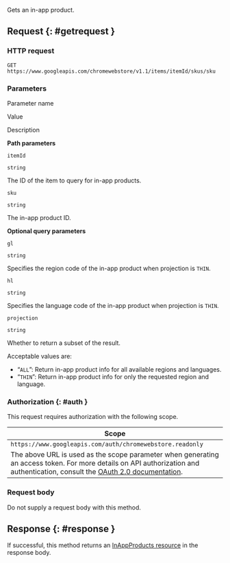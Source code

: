 Gets an in-app product.

Request {: \#getrequest }
-------------------------

### HTTP request

    GET https://www.googleapis.com/chromewebstore/v1.1/items/itemId/skus/sku

### Parameters

Parameter name

Value

Description

**Path parameters**

`itemId`

`string`

The ID of the item to query for in-app products.

`sku`

`string`

The in-app product ID.

**Optional query parameters**

`gl`

`string`

Specifies the region code of the in-app product when projection is `THIN`.

`hl`

`string`

Specifies the language code of the in-app product when projection is `THIN`.

`projection`

`string`

Whether to return a subset of the result.  
  
Acceptable values are:

-   “`ALL`”: Return in-app product info for all available regions and languages.
-   “`THIN`”: Return in-app product info for only the requested region and language.

### Authorization {: \#auth }

This request requires authorization with the following scope.

<table><thead><tr class="header"><th>Scope</th></tr></thead><tbody><tr class="odd"><td><code>https://www.googleapis.com/auth/chromewebstore.readonly</code></td></tr><tr class="even"><td>The above URL is used as the scope parameter when generating an access token. For more details on API authorization and authentication, consult the <a href="https://developers.google.com/accounts/docs/OAuth2">OAuth 2.0 documentation</a>.</td></tr></tbody></table>

### Request body

Do not supply a request body with this method.

Response {: \#response }
------------------------

If successful, this method returns an [InAppProducts resource](/docs/webstore/webstore_api/inAppProducts#resource) in the response body.
